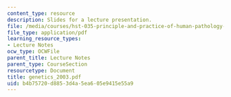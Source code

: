 ```yaml
---
content_type: resource
description: Slides for a lecture presentation.
file: /media/courses/hst-035-principle-and-practice-of-human-pathology-spring-2003/b4b75720d8853d4a5ea605e9415e55a9_genetics_2003.pdf
file_type: application/pdf
learning_resource_types:
- Lecture Notes
ocw_type: OCWFile
parent_title: Lecture Notes
parent_type: CourseSection
resourcetype: Document
title: genetics_2003.pdf
uid: b4b75720-d885-3d4a-5ea6-05e9415e55a9
---
```

